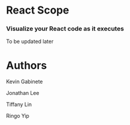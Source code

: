 # React Scope
### Visualize your React code as it executes

To be updated later

# Authors

Kevin Gabinete

Jonathan Lee

Tiffany Lin

Ringo Yip